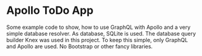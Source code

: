 # Apollo ToDo App
Some example code to show, how to use GraphQL with Apollo and a very simple database resolver. As database, SQLite is used. The database query builder Knex was used in this project.
To keep this simple, only GraphQL and Apollo are used. No Bootstrap or other fancy libraries.
